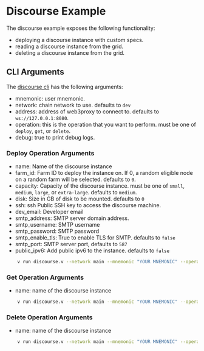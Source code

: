 # Discourse Example

The discourse example exposes the following functionality:

- deploying a discourse instance with custom specs.
- reading a discourse instance from the grid.
- deleting a discourse instance from the grid.

## CLI Arguments

The [discourse cli](../../../../examples/tfgrid/discourse.v) has the following arguments:

- mnemonic: user mnemonic.
- network: chain network to use. defaults to `dev`
- address: address of web3proxy to connect to. defaults to `ws://127.0.0.1:8080`.
- operation: this is the operation that you want to perform. must be one of `deploy`, `get`, or `delete`.
- debug: true to print debug logs.

### Deploy Operation Arguments

- name: Name of the discourse instance
- farm_id: Farm ID to deploy the instance on. If 0, a random eligible node on a random farm will be selected. defaults to `0`.
- capacity: Capacity of the discourse instance. must be one of `small`, `medium`, `large`, or `extra-large`. defaults to `medium`.
- disk: Size in GB of disk to be mounted. defaults to `0`
- ssh: ssh Public SSH key to access the discourse machine.
- dev_email: Developer email
- smtp_address: SMTP server domain address.
- smtp_username: SMTP username
- smtp_password: SMTP password
- smtp_enable_tls: True to enable TLS for SMTP. defaults to `false`
- smtp_port: SMTP server port, defaults to `587`
- public_ipv6: Add public ipv6 to the instance. defaults to `false`
  
```sh
    v run discourse.v --network main --mnemonic "YOUR MNEMONIC" --operation deploy --name mydiscourse --capacity large
```

### Get Operation Arguments

- name: name of the discourse instance

```sh
    v run discourse.v --network main --mnemonic "YOUR MNEMONIC" --operation get --name mydiscourse
```

### Delete Operation Arguments

- name: name of the discourse instance

```sh
    v run discourse.v --network main --mnemonic "YOUR MNEMONIC" --operation delete --name mydiscourse
```
